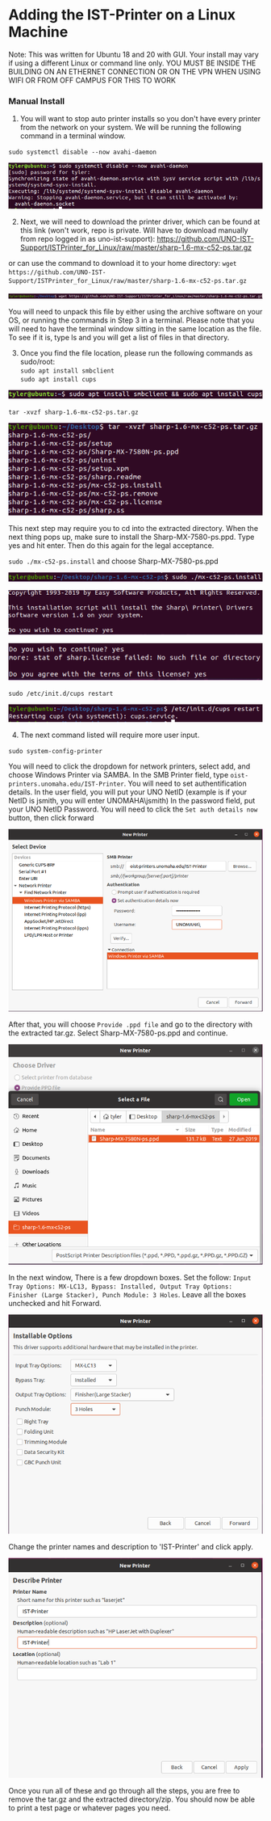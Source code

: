 # Adding the IST-Printer on a Linux Machine
Note: This was written for Ubuntu 18 and 20 with GUI. Your install may vary if using a different Linux or command line only.
YOU MUST BE INSIDE THE BUILDING ON AN ETHERNET CONNECTION OR ON THE VPN WHEN USING WIFI OR FROM OFF CAMPUS FOR THIS TO WORK

### Manual Install

1. You will want to stop auto printer installs so you don't have every printer from the network on your system. We will be running the following command in a terminal window.

`sudo systemctl disable --now avahi-daemon`

![systemctl](pictures/systemctl.PNG)

2. Next, we will need to download the printer driver, which can be found at this link (won't work, repo is private. Will have to download manually from repo logged in as uno-ist-support):
https://github.com/UNO-IST-Support/ISTPrinter_for_Linux/raw/master/sharp-1.6-mx-c52-ps.tar.gz

or can use the command to download it to your home directory:
`wget https://github.com/UNO-IST-Support/ISTPrinter_for_Linux/raw/master/sharp-1.6-mx-c52-ps.tar.gz`

![wget_driver](pictures/wget_driverSharp.PNG)

You will need to unpack this file by either using the archive software on your OS, or running the commands in Step 3 in a terminal. Please note that you will need to have the terminal window sitting in the same location as the file. To see if it is, type ls and you will get a list of files in that directory.

3. Once you find the file location, please run the following commands as sudo/root:   
`sudo apt install smbclient` <br/>
`sudo apt install cups`   

![smb_cups](pictures/smb_cups.PNG)


`tar -xvzf sharp-1.6-mx-c52-ps.tar.gz`

![extract](pictures/extracted.PNG)

This next step may require you to cd into the extracted directory.
When the next thing pops up, make sure to install the Sharp-MX-7580-ps.ppd. Type yes and hit enter. Then do this again for the legal acceptance.

`sudo ./mx-c52-ps.install` and choose Sharp-MX-7580-ps.ppd

![install_pl](pictures/install.PNG)


![ppd1](pictures/confirm.PNG)


![ppd2](pictures/confirm2.PNG)

`sudo /etc/init.d/cups restart`

![cups_restart](pictures/cupsRestart.PNG)

4. The next command listed will require more user input.

`sudo system-config-printer`

You will need to click the dropdown for network printers, select add, and choose Windows Printer via SAMBA.
In the SMB Printer field, type `oist-printers.unomaha.edu/IST-Printer`.
You will need to set authentification details.
In the user field, you will put your UNO NetID (example is if your NetID is jsmith, you will enter UNOMAHA\\jsmith)
In the password field, put your UNO NetID Password. You will need to click the `Set auth details now` button, then click forward

![samba](pictures/setupPrinter1.PNG)

After that, you will choose `Provide .ppd file` and go to the directory with the extracted tar.gz. Select Sharp-MX-7580-ps.ppd and continue.

![provide](pictures/provideppd.PNG)

In the next window, There is a few dropdown boxes. Set the follow: `Input Tray Options: MX-LC13, Bypass: Installed, Output Tray Options: Finisher (Large Stacker), Punch Module: 3 Holes`. Leave all the boxes unchecked and hit Forward.

![settings](pictures/settings2.PNG)

Change the printer names and description to 'IST-Printer' and click apply.

![naming](pictures/rename.PNG)




Once you run all of these and go through all the steps, you are free to remove the tar.gz and the extracted directory/zip. You should now be able to print a test page or whatever pages you need.
